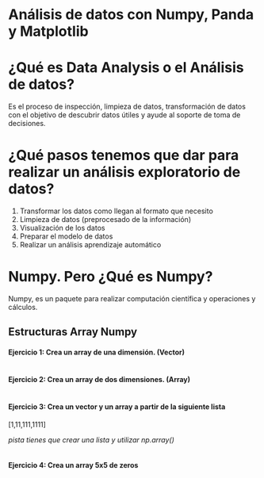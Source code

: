 # Análisis de datos con Numpy, Panda y Matplotlib

# ¿Qué es Data Analysis o el Análisis de datos?

Es el proceso de inspección, limpieza de datos, transformación de datos con el objetivo de descubrir datos útiles y
ayude al soporte de toma de decisiones.

# ¿Qué pasos tenemos que dar para realizar un análisis exploratorio de datos?

1. Transformar los datos como llegan al formato que necesito
2. Limpieza de datos (preprocesado de la información)
3. Visualización de los datos
4. Preparar el modelo de datos
5. Realizar un análisis aprendizaje automático

# Numpy. Pero ¿Qué es Numpy?

Numpy, es un paquete para realizar computación científica y operaciones y cálculos.

## Estructuras Array Numpy

#### Ejercicio 1: Crea un array de una dimensión. (Vector)

```python

```

#### Ejercicio 2: Crea un array de dos dimensiones. (Array)

```python

```

#### Ejercicio 3: Crea un vector y un array a partir de la siguiente lista
[1,11,111,1111]

*pista tienes que crear una lista y utilizar np.array()*

``` python

```

#### Ejercicio 4: Crea un array 5x5 de zeros
